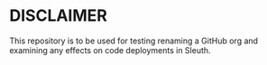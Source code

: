 # DISCLAIMER

This repository is to be used for testing renaming a GitHub org and examining any effects on code deployments in Sleuth.
